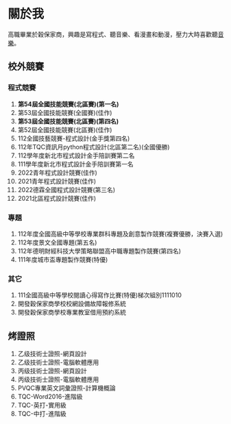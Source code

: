 # 關於我
高職畢業於穀保家商，興趣是寫程式、聽音樂、看漫畫和動漫，壓力大時喜歡聽[音樂](https://www.youtube.com/watch?v=H88kps8X4Mk)。

## 校外競賽
### 程式競賽
1. **第54屆全國技能競賽(北區賽)(第一名)**
2. 第53屆全國技能競賽(全國賽)(佳作)
3. **第53屆全國技能競賽(北區賽)(第四名)**
4. 第52屆全國技能競賽(北區賽)(佳作)
5. 112全國技藝競賽-程式設計(金手獎第四名)
6. 112年TQC資訊月python程式設計(北區第二名)(全國優勝)
7. 112學年度新北市程式設計金手陪訓賽第二名
8. 111學年度新北市程式設計金手陪訓賽第一名
9.  2022青年程式設計競賽(佳作)
10. 2021青年程式設計競賽(佳作)
11. 2022德霖全國程式設計競賽(第三名)
12. 2021北區程式設計競賽(佳作)
    
### 專題
1.  112年度全國高級中等學校專業群科專題及創意製作競賽(複賽優勝，決賽入選)
2.  112年度景文全國專題(第五名)
3.  112年德明財經科技大學策略聯盟高中職專題製作競賽(第四名)
4.  111年度城市盃專題製作競賽(特優)

### 其它
1.  111全國高級中等學校閱讀心得寫作比賽(特優)梯次組別1111010
2.  開發穀保家商學校校網設備故障報修系統
3.  開發穀保家商學校專業教室借用預約系統

## 烤證照
1. 乙级技術士證照-網頁設計
2. 乙级技術士證照-電腦軟體應用
3. 丙级技術士證照-網頁設計
4. 丙级技術士證照-電腦軟體應用
5. PVQC專業英文詞彙證照-計算機概論
6. TQC-Word2016-進階級
7. TQC-英打-實用級
8. TQC-中打-進階級

